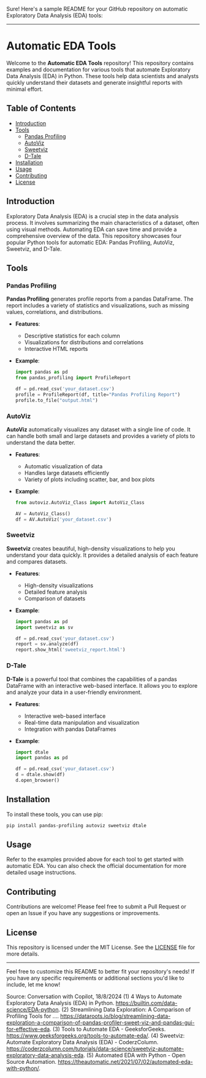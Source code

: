 Sure! Here's a sample README for your GitHub repository on automatic Exploratory Data Analysis (EDA) tools:

---

# Automatic EDA Tools

Welcome to the **Automatic EDA Tools** repository! This repository contains examples and documentation for various tools that automate Exploratory Data Analysis (EDA) in Python. These tools help data scientists and analysts quickly understand their datasets and generate insightful reports with minimal effort.

## Table of Contents

- [Introduction](#introduction)
- [Tools](#tools)
  - [Pandas Profiling](#pandas-profiling)
  - [AutoViz](#autoviz)
  - [Sweetviz](#sweetviz)
  - [D-Tale](#d-tale)
- [Installation](#installation)
- [Usage](#usage)
- [Contributing](#contributing)
- [License](#license)

## Introduction

Exploratory Data Analysis (EDA) is a crucial step in the data analysis process. It involves summarizing the main characteristics of a dataset, often using visual methods. Automating EDA can save time and provide a comprehensive overview of the data. This repository showcases four popular Python tools for automatic EDA: Pandas Profiling, AutoViz, Sweetviz, and D-Tale.

## Tools

### Pandas Profiling

**Pandas Profiling** generates profile reports from a pandas DataFrame. The report includes a variety of statistics and visualizations, such as missing values, correlations, and distributions.

- **Features**:
  - Descriptive statistics for each column
  - Visualizations for distributions and correlations
  - Interactive HTML reports

- **Example**:
  ```python
  import pandas as pd
  from pandas_profiling import ProfileReport

  df = pd.read_csv('your_dataset.csv')
  profile = ProfileReport(df, title="Pandas Profiling Report")
  profile.to_file("output.html")
  ```

### AutoViz

**AutoViz** automatically visualizes any dataset with a single line of code. It can handle both small and large datasets and provides a variety of plots to understand the data better.

- **Features**:
  - Automatic visualization of data
  - Handles large datasets efficiently
  - Variety of plots including scatter, bar, and box plots

- **Example**:
  ```python
  from autoviz.AutoViz_Class import AutoViz_Class

  AV = AutoViz_Class()
  df = AV.AutoViz('your_dataset.csv')
  ```

### Sweetviz

**Sweetviz** creates beautiful, high-density visualizations to help you understand your data quickly. It provides a detailed analysis of each feature and compares datasets.

- **Features**:
  - High-density visualizations
  - Detailed feature analysis
  - Comparison of datasets

- **Example**:
  ```python
  import pandas as pd
  import sweetviz as sv

  df = pd.read_csv('your_dataset.csv')
  report = sv.analyze(df)
  report.show_html('sweetviz_report.html')
  ```

### D-Tale

**D-Tale** is a powerful tool that combines the capabilities of a pandas DataFrame with an interactive web-based interface. It allows you to explore and analyze your data in a user-friendly environment.

- **Features**:
  - Interactive web-based interface
  - Real-time data manipulation and visualization
  - Integration with pandas DataFrames

- **Example**:
  ```python
  import dtale
  import pandas as pd

  df = pd.read_csv('your_dataset.csv')
  d = dtale.show(df)
  d.open_browser()
  ```

## Installation

To install these tools, you can use pip:

```bash
pip install pandas-profiling autoviz sweetviz dtale
```

## Usage

Refer to the examples provided above for each tool to get started with automatic EDA. You can also check the official documentation for more detailed usage instructions.

## Contributing

Contributions are welcome! Please feel free to submit a Pull Request or open an Issue if you have any suggestions or improvements.

## License

This repository is licensed under the MIT License. See the [LICENSE](LICENSE) file for more details.

---

Feel free to customize this README to better fit your repository's needs! If you have any specific requirements or additional sections you'd like to include, let me know!

Source: Conversation with Copilot, 18/8/2024
(1) 4 Ways to Automate Exploratory Data Analysis (EDA) in Python. https://builtin.com/data-science/EDA-python.
(2) Streamlining Data Exploration: A Comparison of Profiling Tools for .... https://dataroots.io/blog/streamlining-data-exploration-a-comparison-of-pandas-profiler-sweet-viz-and-pandas-gui-for-effective-eda.
(3) Tools to Automate EDA - GeeksforGeeks. https://www.geeksforgeeks.org/tools-to-automate-eda/.
(4) Sweetviz: Automate Exploratory Data Analysis (EDA) - CoderzColumn. https://coderzcolumn.com/tutorials/data-science/sweetviz-automate-exploratory-data-analysis-eda.
(5) Automated EDA with Python - Open Source Automation. https://theautomatic.net/2021/07/02/automated-eda-with-python/.
